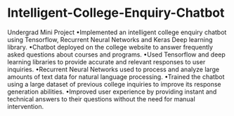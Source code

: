 # Intelligent-College-Enquiry-Chatbot
Undergrad Mini Project
•Implemented an intelligent college enquiry chatbot using Tensorflow, Recurrent Neural Networks and Keras Deep learning library.
•Chatbot deployed on the college website to answer frequently asked questions about courses and programs.
•Used Tensorflow and deep learning libraries to provide accurate and relevant responses to user inquiries.
•Recurrent Neural Networks used to process and analyze large amounts of text data for natural language processing.
•Trained the chatbot using a large dataset of previous college inquiries to improve its response generation abilities.
•Improved user experience by providing instant and technical answers to their questions without the need for manual intervention.

